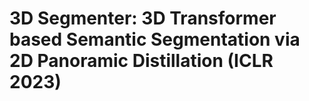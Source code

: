 # 3D Segmenter: 3D Transformer based Semantic Segmentation via 2D Panoramic Distillation (ICLR 2023)
